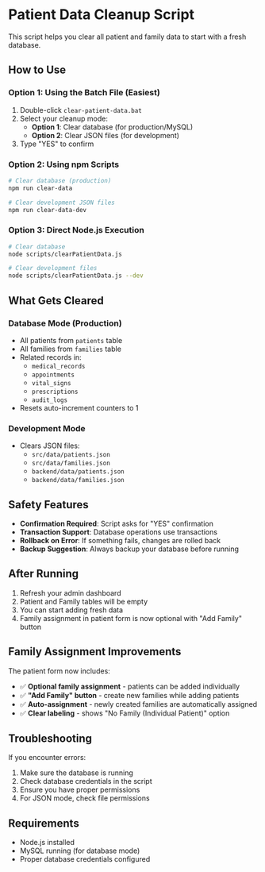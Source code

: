 # Patient Data Cleanup Script

This script helps you clear all patient and family data to start with a fresh database.

## How to Use

### Option 1: Using the Batch File (Easiest)
1. Double-click `clear-patient-data.bat`
2. Select your cleanup mode:
   - **Option 1**: Clear database (for production/MySQL)
   - **Option 2**: Clear JSON files (for development)
3. Type "YES" to confirm

### Option 2: Using npm Scripts
```bash
# Clear database (production)
npm run clear-data

# Clear development JSON files
npm run clear-data-dev
```

### Option 3: Direct Node.js Execution
```bash
# Clear database
node scripts/clearPatientData.js

# Clear development files
node scripts/clearPatientData.js --dev
```

## What Gets Cleared

### Database Mode (Production)
- All patients from `patients` table
- All families from `families` table
- Related records in:
  - `medical_records`
  - `appointments`
  - `vital_signs`
  - `prescriptions`
  - `audit_logs`
- Resets auto-increment counters to 1

### Development Mode
- Clears JSON files:
  - `src/data/patients.json`
  - `src/data/families.json`
  - `backend/data/patients.json`
  - `backend/data/families.json`

## Safety Features

- **Confirmation Required**: Script asks for "YES" confirmation
- **Transaction Support**: Database operations use transactions
- **Rollback on Error**: If something fails, changes are rolled back
- **Backup Suggestion**: Always backup your database before running

## After Running

1. Refresh your admin dashboard
2. Patient and Family tables will be empty
3. You can start adding fresh data
4. Family assignment in patient form is now optional with "Add Family" button

## Family Assignment Improvements

The patient form now includes:
- ✅ **Optional family assignment** - patients can be added individually
- ✅ **"Add Family" button** - create new families while adding patients
- ✅ **Auto-assignment** - newly created families are automatically assigned
- ✅ **Clear labeling** - shows "No Family (Individual Patient)" option

## Troubleshooting

If you encounter errors:
1. Make sure the database is running
2. Check database credentials in the script
3. Ensure you have proper permissions
4. For JSON mode, check file permissions

## Requirements

- Node.js installed
- MySQL running (for database mode)
- Proper database credentials configured
